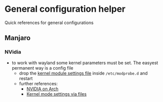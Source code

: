 # General configuration helper

Quick references for general configurations

## Manjaro

### NVidia

- to work with wayland some kernel parameters must be set. The easyest permanent way is a config file
    - drop the [kernel module settings file](../src/conf/manjaro/nvidia.conf) inside `/etc/modprobe.d` and restart
    - further references:
        - [NVIDIA on Arch](https://wiki.archlinux.org/title/NVIDIA)
        - [Kernel mode settings via files](https://web.whatsapp.com/)
